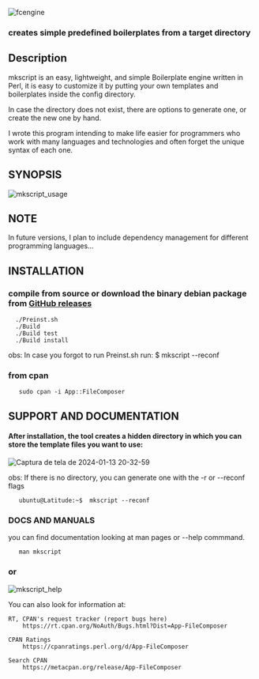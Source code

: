 ![fcengine](https://github.com/ariDevelops/File-Composer/assets/101485612/9299a0b2-2047-40ab-9903-6299deb19226)

### creates simple predefined boilerplates from a target directory

## Description


mkscript is an easy, lightweight, and simple Boilerplate engine
written in Perl, it is easy to customize it by putting your
own templates and boilerplates inside the config directory.

In case the directory does not exist, there are options 
to generate one, or create the new one by hand. 

I wrote this program intending to make
life easier for programmers who work with many 
languages and technologies and often forget the
unique syntax of each one.

## SYNOPSIS
![mkscript_usage](https://github.com/ariDevelops/File-Composer/assets/101485612/f30ee787-6616-495d-b47c-4708883ee5b2)


## NOTE
In future versions, I plan to include dependency management for 
different programming languages...

## INSTALLATION 
### compile from source or download the binary debian package from [GitHub releases](https://github.com/ariDevelops/File-Composer/releases/tag/2.0.1)
~~~ shell 
  ./Preinst.sh
  ./Build
  ./Build test
  ./Build install
~~~

obs: 
In case you forgot to run Preinst.sh run:
$ mkscript --reconf 

### from cpan 
~~~ shell
   sudo cpan -i App::FileComposer
~~~


## SUPPORT AND DOCUMENTATION

#### After installation, the tool creates a hidden directory in which you can store the template files you want to use:
![Captura de tela de 2024-01-13 20-32-59](https://github.com/ariDevelops/File-Composer/assets/101485612/bff541c4-ca6f-42cc-a7ef-f80f45eb4cbc)

obs: If there is no directory, you can generate one with the -r or --reconf flags
~~~ shell
   ubuntu@Latitude:~$  mkscript --reconf
~~~

### DOCS AND MANUALS
you can find documentation looking at man pages or --help commmand.

~~~ shell
   man mkscript
~~~
### or 
![mkscript_help](https://github.com/ariDevelops/File-Composer/assets/101485612/e77135ba-df14-48e2-a429-dba051a6b8f8)


You can also look for information at:

    RT, CPAN's request tracker (report bugs here)
        https://rt.cpan.org/NoAuth/Bugs.html?Dist=App-FileComposer

    CPAN Ratings
        https://cpanratings.perl.org/d/App-FileComposer

    Search CPAN
        https://metacpan.org/release/App-FileComposer
	

